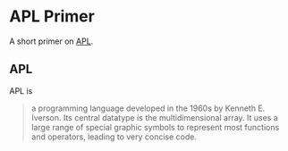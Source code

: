 # APL Primer
A short primer on [APL][apl].

## APL
APL is

> a programming language developed in the 1960s by Kenneth E. Iverson. Its central datatype is the multidimensional array. It uses a large range of special graphic symbols to represent most functions and operators, leading to very concise code.

[apl]: https://en.wikipedia.org/wiki/APL_(programming_language)
